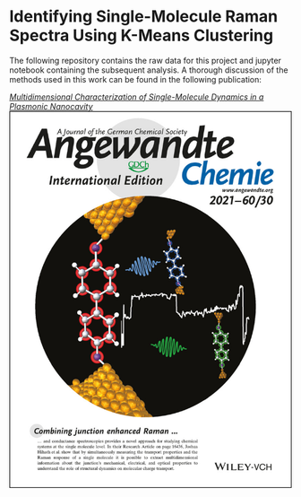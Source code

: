# Identifying Single-Molecule Raman Spectra Using K-Means Clustering
The following repository contains the raw data for this project and jupyter notebook containing
the subsequent analysis. A thorough discussion of the methods used in this work can be found
in the following publication:

[*Multidimensional Characterization of Single-Molecule Dynamics in a Plasmonic Nanocavity*](https://onlinelibrary.wiley.com/doi/10.1002/anie.202100886)
![](/Images/cover_article.jpg)
